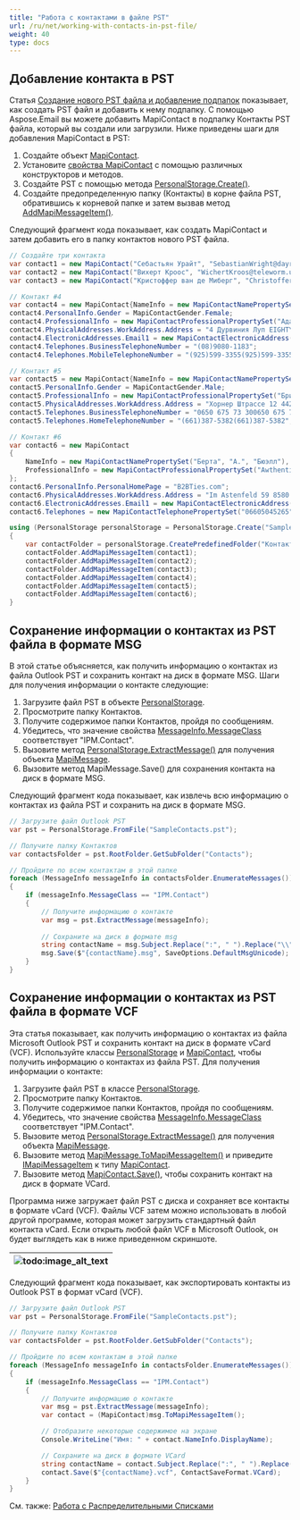 ```yaml
---
title: "Работа с контактами в файле PST"
url: /ru/net/working-with-contacts-in-pst-file/
weight: 40
type: docs
---
```



## **Добавление контакта в PST**

Статья [Создание нового PST файла и добавление подпапок](https://docs.aspose.com/email/ru/net/create-new-pst-add-sub-folders-and-messages/#creating-a-new-pst-file-and-add-subfolders) показывает, как создать PST файл и добавить к нему подпапку. С помощью Aspose.Email вы можете добавить MapiContact в подпапку Контакты PST файла, который вы создали или загрузили. Ниже приведены шаги для добавления MapiContact в PST:

1. Создайте объект [MapiContact](https://reference.aspose.com/email/net/aspose.email.mapi/mapicontact/).
2. Установите [свойства MapiContact](https://reference.aspose.com/email/net/aspose.email.mapi/mapicontact/) с помощью различных конструкторов и методов.
3. Создайте PST с помощью метода [PersonalStorage.Create()](https://reference.aspose.com/email/net/aspose.email.storage.pst/personalstorage/create/#create/).
4. Создайте предопределенную папку (Контакты) в корне файла PST, обратившись к корневой папке и затем вызвав метод [AddMapiMessageItem()](https://reference.aspose.com/email/net/aspose.email.storage.pst/folderinfo/addmapimessageitem/#addmapimessageitem).

Следующий фрагмент кода показывает, как создать MapiContact и затем добавить его в папку контактов нового PST файла.

```csharp
// Создайте три контакта 
var contact1 = new MapiContact("Себастьян Урайт", "SebastianWright@dayrep.com");
var contact2 = new MapiContact("Вихерт Кроос", "WichertKroos@teleworm.us", "Инвестиции класса A");
var contact3 = new MapiContact("Кристоффер ван де Миберг", "ChristoffervandeMeeberg@teleworm.us", "Фабрика диванов Краузес", "046-630-4614046-630-4614");

// Контакт #4
var contact4 = new MapiContact{NameInfo = new MapiContactNamePropertySet("Маргарет", "J.", "Толле")};
contact4.PersonalInfo.Gender = MapiContactGender.Female;
contact4.ProfessionalInfo = new MapiContactProfessionalPropertySet("Адаптаз", "Звукорежиссёр");
contact4.PhysicalAddresses.WorkAddress.Address = "4 Дурвиния Луп EIGHTY MILE BEACH WA 6725";
contact4.ElectronicAddresses.Email1 = new MapiContactElectronicAddress("Hisen1988", "SMTP", "MargaretJTolle@dayrep.com");
contact4.Telephones.BusinessTelephoneNumber = "(08)9080-1183";
contact4.Telephones.MobileTelephoneNumber = "(925)599-3355(925)599-3355";

// Контакт #5
var contact5 = new MapiContact{NameInfo = new MapiContactNamePropertySet("Мэтью", "R.", "Уилкокс")};
contact5.PersonalInfo.Gender = MapiContactGender.Male;
contact5.ProfessionalInfo = new MapiContactProfessionalPropertySet("Бриазз", "Психиатрический помощник");
contact5.PhysicalAddresses.WorkAddress.Address = "Хорнер Штрассе 12 4421 SAASS";
contact5.Telephones.BusinessTelephoneNumber = "0650 675 73 300650 675 73 30";
contact5.Telephones.HomeTelephoneNumber = "(661)387-5382(661)387-5382";

// Контакт #6
var contact6 = new MapiContact
{
    NameInfo = new MapiContactNamePropertySet("Берта", "A.", "Бюэлл"),
    ProfessionalInfo = new MapiContactProfessionalPropertySet("Awthentikz", "Помощник социального работника")
};
contact6.PersonalInfo.PersonalHomePage = "B2BTies.com";
contact6.PhysicalAddresses.WorkAddress.Address = "Im Astenfeld 59 8580 EDELSCHROTT";
contact6.ElectronicAddresses.Email1 = new MapiContactElectronicAddress("Experwas", "SMTP", "BerthaABuell@armyspy.com");
contact6.Telephones = new MapiContactTelephonePropertySet("06605045265");

using (PersonalStorage personalStorage = PersonalStorage.Create("SampleContacts_out.pst", FileFormatVersion.Unicode))
{
    var contactFolder = personalStorage.CreatePredefinedFolder("Контакты", StandardIpmFolder.Contacts);
    contactFolder.AddMapiMessageItem(contact1);
    contactFolder.AddMapiMessageItem(contact2);
    contactFolder.AddMapiMessageItem(contact3);
    contactFolder.AddMapiMessageItem(contact4);
    contactFolder.AddMapiMessageItem(contact5);
    contactFolder.AddMapiMessageItem(contact6);
}
```

## **Сохранение информации о контактах из PST файла в формате MSG**

В этой статье объясняется, как получить информацию о контактах из файла Outlook PST и сохранить контакт на диск в формате MSG. Шаги для получения информации о контакте следующие:

1. Загрузите файл PST в объекте [PersonalStorage](https://reference.aspose.com/email/net/aspose.email.storage.pst/personalstorage/).
1. Просмотрите папку Контактов.
1. Получите содержимое папки Контактов, пройдя по сообщениям.
1. Убедитесь, что значение свойства [MessageInfo.MessageClass](https://reference.aspose.com/email/net/aspose.email.storage.pst/messageinfo/messageclass/) соответствует "IPM.Contact".
1. Вызовите метод [PersonalStorage.ExtractMessage()](https://reference.aspose.com/email/net/aspose.email.storage.pst/personalstorage/extractmessage/#extractmessage/) для получения объекта [MapiMessage](https://reference.aspose.com/email/net/aspose.email.mapi/mapimessage/).
1. Вызовите метод MapiMessage.Save() для сохранения контакта на диск в формате MSG.

Следующий фрагмент кода показывает, как извлечь всю информацию о контактах из файла PST и сохранить на диск в формате MSG.

```csharp
// Загрузите файл Outlook PST
var pst = PersonalStorage.FromFile("SampleContacts.pst");

// Получите папку Контактов
var contactsFolder = pst.RootFolder.GetSubFolder("Contacts");

// Пройдите по всем контактам в этой папке
foreach (MessageInfo messageInfo in contactsFolder.EnumerateMessages())
{
    if (messageInfo.MessageClass == "IPM.Contact")
    {
        // Получите информацию о контакте
        var msg = pst.ExtractMessage(messageInfo);
        
        // Сохраните на диск в формате msg
        string contactName = msg.Subject.Replace(":", " ").Replace("\\", " ").Replace("?", " ").Replace("/", " ");
        msg.Save($"{contactName}.msg", SaveOptions.DefaultMsgUnicode);
    }
}
```

## **Сохранение информации о контактах из PST файла в формате VCF**

Эта статья показывает, как получить информацию о контактах из файла Microsoft Outlook PST и сохранить контакт на диск в формате vCard (VCF). Используйте классы [PersonalStorage](https://reference.aspose.com/email/net/aspose.email.storage.pst/personalstorage/) и [MapiContact](https://reference.aspose.com/email/net/aspose.email.mapi/mapicontact/), чтобы получить информацию о контактах из файла PST. Для получения информации о контакте:

1. Загрузите файл PST в классе [PersonalStorage](https://reference.aspose.com/email/net/aspose.email.storage.pst/personalstorage/).
1. Просмотрите папку Контактов.
1. Получите содержимое папки Контактов, пройдя по сообщениям.
1. Убедитесь, что значение свойства [MessageInfo.MessageClass](https://reference.aspose.com/email/net/aspose.email.storage.pst/messageinfo/messageclass/) соответствует "IPM.Contact".
1. Вызовите метод [PersonalStorage.ExtractMessage()](https://reference.aspose.com/email/net/aspose.email.storage.pst/personalstorage/extractmessage/#extractmessage/) для получения объекта [MapiMessage](https://reference.aspose.com/email/net/aspose.email.mapi/mapimessage/).
1. Вызовите метод [MapiMessage.ToMapiMessageItem()](https://reference.aspose.com/email/net/aspose.email.mapi/mapimessage/tomapimessageitem/) и приведите [IMapiMessageItem](https://reference.aspose.com/email/net/aspose.email.mapi/imapimessageitem/) к типу [MapiContact](https://reference.aspose.com/email/net/aspose.email.mapi/mapicontact/).
1. Вызовите метод [MapiContact.Save()](https://reference.aspose.com/email/net/aspose.email.mapi/mapicontact/save/#save_1), чтобы сохранить контакт на диск в формате VCard.

Программа ниже загружает файл PST с диска и сохраняет все контакты в формате vCard (VCF). Файлы VCF затем можно использовать в любой другой программе, которая может загрузить стандартный файл контакта vCard. Если открыть любой файл VCF в Microsoft Outlook, он будет выглядеть как в ниже приведенном скриншоте.

|![todo:image_alt_text](working-with-contacts-in-pst-file_1.png)|
| :- |
Следующий фрагмент кода показывает, как экспортировать контакты из Outlook PST в формат vCard (VCF).

```csharp
// Загрузите файл Outlook PST
var pst = PersonalStorage.FromFile("SampleContacts.pst");

// Получите папку Контактов
var contactsFolder = pst.RootFolder.GetSubFolder("Contacts");

// Пройдите по всем контактам в этой папке
foreach (MessageInfo messageInfo in contactsFolder.EnumerateMessages())
{
    if (messageInfo.MessageClass == "IPM.Contact")
    {
        // Получите информацию о контакте
        var msg = pst.ExtractMessage(messageInfo);
        var contact = (MapiContact)msg.ToMapiMessageItem();

        // Отобразите некоторые содержимое на экране
        Console.WriteLine("Имя: " + contact.NameInfo.DisplayName);

        // Сохраните на диск в формате VCard
        string contactName = contact.Subject.Replace(":", " ").Replace("\\", " ").Replace("?", " ").Replace("/", " ");
        contact.Save($"{contactName}.vcf", ContactSaveFormat.VCard);
    }
}
```

См. также: [Работа с Распределительными Списками](/email//net/working-with-distribution-lists-in-pst/)